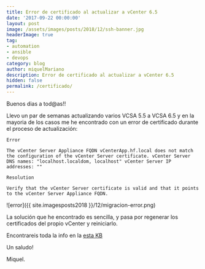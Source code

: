 ```yaml
---
title: Error de certificado al actualizar a vCenter 6.5
date: '2017-09-22 00:00:00'
layout: post
image: /assets/images/posts/2018/12/ssh-banner.jpg
headerImage: true
tag:
- automation
- ansible
- devops
category: blog
author: miquelMariano
description: Error de certificado al actualizar a vCenter 6.5
hidden: false
permalink: /certificado/
---
```


Buenos dias a tod@as!!

Llevo un par de semanas actualizando varios VCSA 5.5 a VCSA 6.5 y en la mayoria de los casos me he encontrado con un error de certificado durante el proceso de actualización:

```
Error

The vCenter Server Appliance FQDN vCenterApp.hf.local does not match the configuration of the vCenter Server certificate. vCenter Server DNS names: "localhost.localdom, localhost" vCenter Server IP addresses: ""

Resolution

Verify that the vCenter Server certificate is valid and that it points to the vCenter Server Appliance FQDN.
```

![error]({{ site.imagesposts2018 }}/12/migracion-error.png)

La solución que he encontrado es sencilla, y pasa por regenerar los certificados del propio vCenter y reiniciarlo.

Encontrareis toda la info en la [esta KB](https://kb.vmware.com/s/article/2110772?lang=en_US)

Un saludo!

Miquel.


